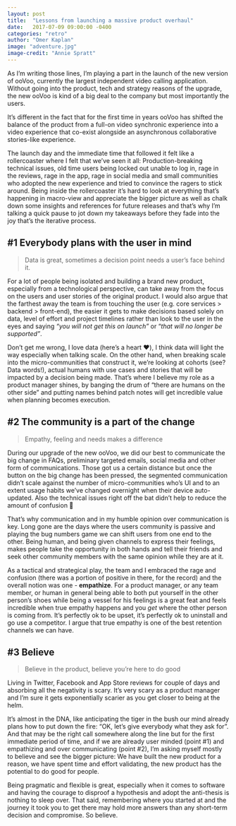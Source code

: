 ```yaml
---
layout: post
title:  "Lessons from launching a massive product overhaul"
date:   2017-07-09 09:00:00 -0400
categories: "retro"
author: "Omer Kaplan"
image: "adventure.jpg"
image-credit: "Annie Spratt"
---
```

As I’m writing those lines, I’m playing a part in the launch of the new version of ooVoo, currently the largest independent video calling application. Without going into the product, tech and strategy reasons of the upgrade, the new ooVoo is kind of a big deal to the company but most importantly the users.

It’s different in the fact that for the first time in years ooVoo has shifted the balance of the product from a full-on video synchronic experience into a video experience that co-exist alongside an asynchronous collaborative stories-like experience.

The launch day and the immediate time that followed it felt like a rollercoaster where I felt that we’ve seen it all: Production-breaking technical issues, old time users being locked out unable to log in, rage in the reviews, rage in the app, rage in social media and small communities who adopted the new experience and tried to convince the ragers to stick around. Being inside the rollercoaster it’s hard to look at everything that’s happening in macro-view and appreciate the bigger picture as well as chalk down some insights and references for future releases and that’s why I’m talking a quick pause to jot down my takeaways before they fade into the joy that’s the iterative process.

## #1 Everybody plans with the user in mind
> Data is great, sometimes a decision point needs a user’s face behind it.

For a lot of people being isolated and building a brand new product, especially from a technological perspective, can take away from the focus on the users and user stories of the original product. I would also argue that the farthest away the team is from touching the user (e.g. core services > backend > front-end), the easier it gets to make decisions based solely on data, level of effort and project timelines rather than look to the user in the eyes and saying *“you will not get this on launch”* or “*that will no longer be supported”*.

Don’t get me wrong, I love data (here’s a heart ❤️), I think data will light the way especially when talking scale. On the other hand, when breaking scale into the micro-communities that construct it, we’re looking at cohorts (see? Data words!), actual humans with use cases and stories that will be impacted by a decision being made. That’s where I believe my role as a product manager shines, by banging the drum of “there are humans on the other side” and putting names behind patch notes will get incredible value when planning becomes execution.

## #2 The community is a part of the change
> Empathy, feeling and needs makes a difference

During our upgrade of the new ooVoo, we did our best to communicate the big change in FAQs, preliminary targeted emails, social media and other form of communications. Those got us a certain distance but once the button on the big change has been pressed, the segmented communication didn’t scale against the number of micro-communities who’s UI and to an extent usage habits we’ve changed overnight when their device auto-updated. Also the technical issues right off the bat didn’t help to reduce the amount of confusion 🙈

That’s why communication and in my humble opinion over communication is key. Long gone are the days where the users community is passive and playing the bug numbers game we can shift users from one end to the other. Being human, and being given channels to express their feelings, makes people take the opportunity in both hands and tell their friends and seek other community members with the same opinion while they are at it.

As a tactical and strategical play, the team and I embraced the rage and confusion (there was a portion of positive in there, for the record) and the overall notion was one - **empathize**. For a product manager, or any team member, or human in general being able to both put yourself in the other person’s shoes while being a vessel for his feelings is a great feat and feels incredible when true empathy happens and you *get* where the other person is coming from. It’s perfectly ok to be upset, it’s perfectly ok to uninstall and go use a competitor. I argue that true empathy is one of the best retention channels we can have.

## #3 Believe
> Believe in the product, believe you’re here to do good

Living in Twitter, Facebook and App Store reviews for couple of days and absorbing all the negativity is scary. It’s very scary as a product manager and I’m sure it gets exponentially scarier as you get closer to being at the helm.

It’s almost in the DNA, like anticipating the tiger in the bush our mind already plans how to put down the fire: “OK, let’s give everybody what they ask for”. And that may be the right call somewhere along the line but for the first immediate period of time, and if we are already user minded (point #1) and empathizing and over communicating (point #2), I’m asking myself mostly to believe and see the bigger picture: We have built the new product for a reason, we have spent time and effort validating, the new product has the potential to do good for people.

Being pragmatic and flexible is great, especially when it comes to software and having the courage to disproof a hypothesis and adopt the anti-thesis is nothing to sleep over. That said, remembering where you started at and the journey it took you to get there may hold more answers than any short-term decision and compromise. So believe.

